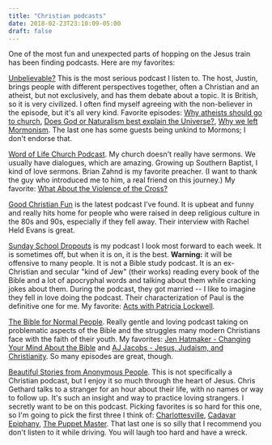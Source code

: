 ```yaml
---
title: "Christian podcasts"
date: 2018-02-23T23:10:09-05:00
draft: false
---
```

One of the most fun and unexpected parts of hopping on the Jesus train has been finding podcasts. Here are my favorites:

[Unbelievable?](https://www.premierchristianradio.com/Shows/Saturday/Unbelievable) This is the most serious podcast I listen to. The host, Justin, brings people with different perspectives together, often a Christian and an atheist, but not exclusively, and has them debate about a topic. It is British, so it is very civilized. I often find myself agreeing with the non-believer in the episode, but it's all very kind. Favorite episodes: [Why atheists should go to church](https://www.premierchristianradio.com/Shows/Saturday/Unbelievable/Episodes/Unbelievable-Why-atheists-should-go-to-church-Andy-Hill-Glen-Scrivener-Bruxy-Cavey), [Does God or Naturalism best explain the Universe?](https://www.premierchristianradio.com/Shows/Saturday/Unbelievable/Episodes/Unbelievable-Does-God-or-Naturalism-best-explain-the-Universe-Sean-Carroll-vs-Luke-Barnes), [Why we left Mormonism](https://www.premierchristianradio.com/Shows/Saturday/Unbelievable/Episodes/Unbelievable-Why-we-left-Mormonism.-Lynn-Wilder-Corey-Miller-talk-to-current-Mormon-James-Holt). The last one has some guests being unkind to Mormons; I don't endorse that.

[Word of Life Church Podcast](http://wolc.com/). My church doesn't really have sermons. We usually have dialogues, which are amazing. Growing up Southern Baptist, I kind of love sermons. Brian Zahnd is my favorite preacher. (I want to thank the guy who introduced me to him, a real friend on this journey.) My favorite: [What About the Violence of the Cross?](http://wolc.com/watch--listen/sermon-archives/what-about-the-violence-of-the-cross/)

[Good Christian Fun](https://art19.com/shows/good-christian-fun) is the latest podcast I've found. It is upbeat and funny and really hits home for people who were raised in deep religious culture in the 80s and 90s, especially if they fell away. Their interview with Rachel Held Evans is great.

[Sunday School Dropouts](http://sundayschooldropouts.lol/) is my podcast I look most forward to each week. It is sometimes off, but when it is on, it is the best. **Warning:** it will be offensive to many people. It is not a Bible study podcast. It is an ex-Christian and secular "kind of Jew" (their works) reading every book of the Bible and a lot of apocryphal words and talking about them while cracking jokes about them. During the podcast, they got married -- I like to imagine they fell in love doing the podcast. Their characterization of Paul is the definitive one for me. My favorite: [Acts with Patricia Lockwell](http://sundayschooldropouts.lol/acts/).

[The Bible for Normal People](https://thebiblefornormalpeople.podbean.com/). Really gentle and loving podcast taking on problematic aspects of the Bible and the struggles many modern Christians face with the faith of their youth. My favorites: [Jen Hatmaker - Changing Your Mind About the Bible](https://thebiblefornormalpeople.podbean.com/e/episode-34-jen-hatmaker/) and [AJ Jacobs - Jesus, Judaism, and Christianity](https://thebiblefornormalpeople.podbean.com/e/episode-6-aj-levine-an-atheist-and-a-jew-walk-into-the-new-testament/). So many episodes are great, though.

[Beautiful Stories from Anonymous People](https://art19.com/shows/beautiful-anonymous). This is not specifically a Christian podcast, but I enjoy it so much through the heart of Jesus. Chris Gethard talks to a stranger for an hour about their life, with no names or way to follow up. It's such an insight and way to practice loving strangers. I secretly want to be on this podcast. Picking favorites is so hard for this one, so I'm going to pick the first three I think of: [Charlottesville](http://www.earwolf.com/episode/charlottesville/), [Cadavar Epiphany](http://www.earwolf.com/episode/cadaver-epiphany/), [The Puppet Master](http://www.earwolf.com/episode/the-puppet-master/). That last one is so silly that I recommend you don't listen to it while driving. You will laugh too hard and have a wreck.

